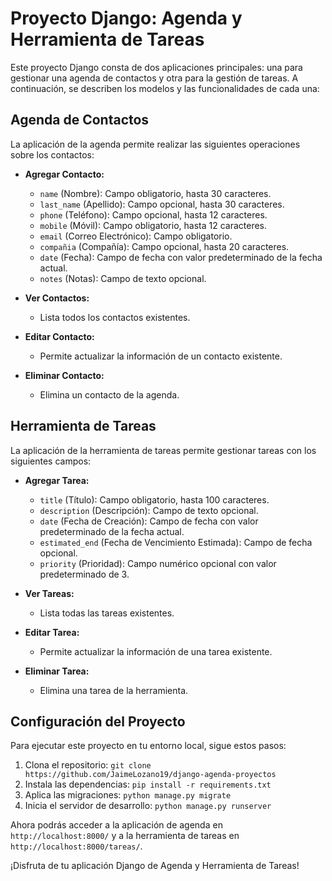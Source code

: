 # Proyecto Django: Agenda y Herramienta de Tareas

Este proyecto Django consta de dos aplicaciones principales: una para gestionar una agenda de contactos y otra para la gestión de tareas. A continuación, se describen los modelos y las funcionalidades de cada una:

## Agenda de Contactos

La aplicación de la agenda permite realizar las siguientes operaciones sobre los contactos:

- **Agregar Contacto:**
  - `name` (Nombre): Campo obligatorio, hasta 30 caracteres.
  - `last_name` (Apellido): Campo opcional, hasta 30 caracteres.
  - `phone` (Teléfono): Campo opcional, hasta 12 caracteres.
  - `mobile` (Móvil): Campo obligatorio, hasta 12 caracteres.
  - `email` (Correo Electrónico): Campo obligatorio.
  - `compañia` (Compañía): Campo opcional, hasta 20 caracteres.
  - `date` (Fecha): Campo de fecha con valor predeterminado de la fecha actual.
  - `notes` (Notas): Campo de texto opcional.

- **Ver Contactos:**
  - Lista todos los contactos existentes.

- **Editar Contacto:**
  - Permite actualizar la información de un contacto existente.

- **Eliminar Contacto:**
  - Elimina un contacto de la agenda.

## Herramienta de Tareas

La aplicación de la herramienta de tareas permite gestionar tareas con los siguientes campos:

- **Agregar Tarea:**
  - `title` (Título): Campo obligatorio, hasta 100 caracteres.
  - `description` (Descripción): Campo de texto opcional.
  - `date` (Fecha de Creación): Campo de fecha con valor predeterminado de la fecha actual.
  - `estimated_end` (Fecha de Vencimiento Estimada): Campo de fecha opcional.
  - `priority` (Prioridad): Campo numérico opcional con valor predeterminado de 3.

- **Ver Tareas:**
  - Lista todas las tareas existentes.

- **Editar Tarea:**
  - Permite actualizar la información de una tarea existente.

- **Eliminar Tarea:**
  - Elimina una tarea de la herramienta.

## Configuración del Proyecto

Para ejecutar este proyecto en tu entorno local, sigue estos pasos:

1. Clona el repositorio: `git clone https://github.com/JaimeLozano19/django-agenda-proyectos`
2. Instala las dependencias: `pip install -r requirements.txt`
3. Aplica las migraciones: `python manage.py migrate`
4. Inicia el servidor de desarrollo: `python manage.py runserver`

Ahora podrás acceder a la aplicación de agenda en ` http://localhost:8000/` y a la herramienta de tareas en `http://localhost:8000/tareas/`.

¡Disfruta de tu aplicación Django de Agenda y Herramienta de Tareas!
